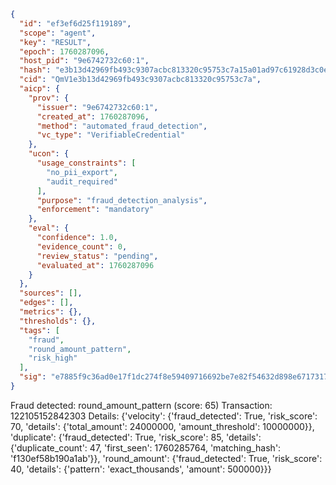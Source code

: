 ```json
{
  "id": "ef3ef6d25f119189",
  "scope": "agent",
  "key": "RESULT",
  "epoch": 1760287096,
  "host_pid": "9e6742732c60:1",
  "hash": "e3b13d42969fb493c9307acbc813320c95753c7a15a01ad97c61928d3c0e724d",
  "cid": "QmV1e3b13d42969fb493c9307acbc813320c95753c7a",
  "aicp": {
    "prov": {
      "issuer": "9e6742732c60:1",
      "created_at": 1760287096,
      "method": "automated_fraud_detection",
      "vc_type": "VerifiableCredential"
    },
    "ucon": {
      "usage_constraints": [
        "no_pii_export",
        "audit_required"
      ],
      "purpose": "fraud_detection_analysis",
      "enforcement": "mandatory"
    },
    "eval": {
      "confidence": 1.0,
      "evidence_count": 0,
      "review_status": "pending",
      "evaluated_at": 1760287096
    }
  },
  "sources": [],
  "edges": [],
  "metrics": {},
  "thresholds": {},
  "tags": [
    "fraud",
    "round_amount_pattern",
    "risk_high"
  ],
  "sig": "e7885f9c36ad0e17f1dc274f8e59409716692be7e82f54632d898e6717317a50"
}
```

Fraud detected: round_amount_pattern (score: 65)
Transaction: 122105152842303
Details: {'velocity': {'fraud_detected': True, 'risk_score': 70, 'details': {'total_amount': 24000000, 'amount_threshold': 10000000}}, 'duplicate': {'fraud_detected': True, 'risk_score': 85, 'details': {'duplicate_count': 47, 'first_seen': 1760285764, 'matching_hash': 'f130ef58b190a1ab'}}, 'round_amount': {'fraud_detected': True, 'risk_score': 40, 'details': {'pattern': 'exact_thousands', 'amount': 500000}}}